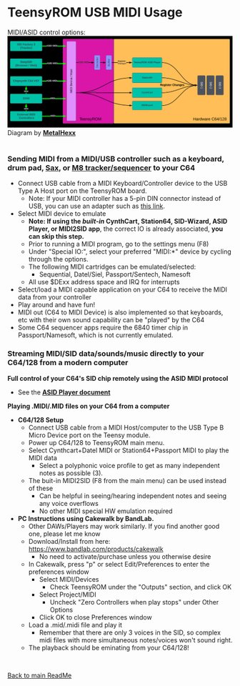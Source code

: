 
# TeensyROM USB MIDI Usage

MIDI/ASID control options:
![Control Options](/media/MIDI-ASID%20paths.png)
Diagram by [**MetalHexx**](https://github.com/MetalHexx)
<BR>
<BR>

### Sending MIDI from a MIDI/USB controller such as a keyboard, drum pad, [Sax](https://www.akaipro.com/ewi-usb), or [M8 tracker/sequencer](https://dirtywave.com/) to your C64
  * Connect USB cable from a MIDI Keyboard/Controller device to the USB Type A Host port on the TeensyROM board.
    * Note: If your MIDI controller has a 5-pin DIN connector instead of USB, you can use an adapter such as [this link](https://www.amazon.ca/USB-OUT-MIDI-Cable-Converter/dp/B077X7R74Y?th=1).
  * Select MIDI device to emulate
    * **Note: If using the ***built-in*** CynthCart, Station64, SID-Wizard, ASID Player, or MIDI2SID app**, the correct IO is already associated, **you can skip this step.**
    * Prior to running a MIDI program, go to the settings menu (F8) 
    * Under "Special IO:", select your preferred "MIDI:*" device by cycling through the options.
    * The following MIDI cartridges can be emulated/selected:
      * Sequential, Datel/Siel, Passport/Sentech, Namesoft
    * All use $DExx address space and IRQ for interrupts
  * Select/load a MIDI capable application on your C64 to receive the MIDI data from your controller
  * Play around and have fun!
  * MIDI out (C64 to MIDI Device) is also implemented so that keyboards, etc with their own sound capability can be "played" by the C64
  * Some C64 sequencer apps require the 6840 timer chip in Passport/Namesoft, which is not currently emulated.

### Streaming MIDI/SID data/sounds/music directly to your C64/128 from a modern computer
  **Full control of your C64's SID chip remotely using the ASID MIDI protocol**
  * See the **[ASID Player document](/docs/ASID_Player.md)**

  **Playing .MIDI/.MID files on your C64 from a computer**
  * **C64/128 Setup**
    * Connect USB cable from a MIDI Host/computer to the USB Type B Micro Device port on the Teensy module.
    * Power up C64/128 to TeensyROM main menu.
    * Select Cynthcart+Datel MIDI or Station64+Passport MIDI to play the MIDI data
      * Select a polyphonic voice profile to get as many independent notes as possible (3).
    * The buit-in MIDI2SID (F8 from the main menu) can be used instead of these
      * Can be helpful in seeing/hearing independent notes and seeing any voice overflows
      * No other MIDI special HW emulation required
  * **PC Instructions using Cakewalk by BandLab.**
    * Other DAWs/Players may work similarly.  If you find another good one, please let me know
    * Download/Install from here: https://www.bandlab.com/products/cakewalk
      * No need to activate/purchase unless you otherwise desire
    * In Cakewalk, press "p" or select Edit/Preferences to enter the preferences window
      * Select MIDI/Devices
        * Check TeensyROM under the "Outputs" section, and click OK
      * Select Project/MIDI
        * Uncheck "Zero Controllers when play stops" under Other Options
      * Click OK to close Preferences window
    * Load a .mid/.midi file and play it
      * Remember that there are only 3 voices in the SID, so complex midi files with more simultaneous notes/voices won't sound right.
    * The playback should be eminating from your C64/128!

<br>

[Back to main ReadMe](/README.md)

